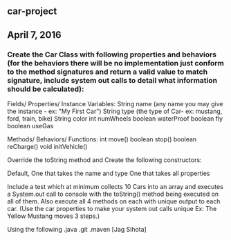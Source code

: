 ## car-project

## April 7, 2016

### Create the Car Class with following properties and behaviors (for the behaviors there will be no implementation just conform to the method signatures and return a valid value to match signature, include system out calls to detail what information should be calculated):

Fields/ Properties/ Instance Variables:
String name (any name you may give the instance - ex: "My First Car")
String type (the type of Car- ex: mustang, ford, train, bike)
String color
int numWheels
boolean waterProof
boolean fly
boolean useGas

Methods/ Behaviors/ Functions:
int move()
boolean stop()
boolean reCharge()
void initVehicle()

Override the toString method and Create the following constructors:

Default,
One that takes the name and type
One that takes all properties

Include a test which at minimum collects 10 Cars into an array and executes a System.out call to console with the toString() method being executed on all of them. Also execute all 4 methods on each with unique output to each car. (Use the car properties to make your system out calls unique Ex: The Yellow Mustang moves 3 steps.)


Using the following
.java
.git
.maven
[Jag Sihota]

